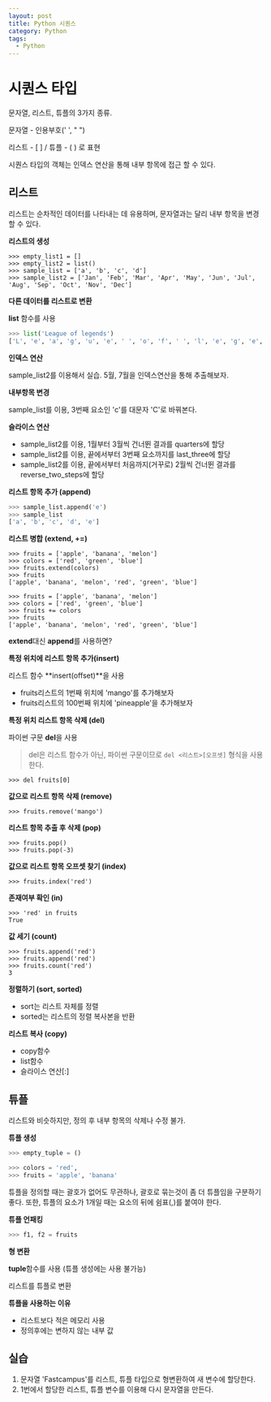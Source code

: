 ```yaml
---
layout: post
title: Python 시퀀스
category: Python
tags:
  - Python
---
```




# 시퀀스 타입

문자열, 리스트, 튜플의 3가지 종류.

문자열 - 인용부호(' ', " ")

리스트 - [ ] / 튜플 - ( ) 로 표현

시퀀스 타입의 객체는 인덱스 연산을 통해 내부 항목에 접근 할 수 있다.



## 리스트

리스트는 순차적인 데이터를 나타내는 데 유용하며, 문자열과는 달리 내부 항목을 변경할 수 있다.



**리스트의 생성**

```
>>> empty_list1 = []
>>> empty_list2 = list()
>>> sample_list = ['a', 'b', 'c', 'd']
>>> sample_list2 = ['Jan', 'Feb', 'Mar', 'Apr', 'May', 'Jun', 'Jul', 'Aug', 'Sep', 'Oct', 'Nov', 'Dec']
```

**다른 데이터를 리스트로 변환**

**list** 함수를 사용

```python
>>> list('League of legends')
['L', 'e', 'a', 'g', 'u', 'e', ' ', 'o', 'f', ' ', 'l', 'e', 'g', 'e', 'n', 'd', 's']
```

**인덱스 연산**

sample_list2를 이용해서 실습. 5월, 7월을 인덱스연산을 통해 추출해보자.

**내부항목 변경**

sample_list를 이용, 3번째 요소인 'c'를 대문자 'C'로 바꿔본다.

**슬라이스 연산**

- sample_list2를 이용, 1월부터 3월씩 건너뛴 결과를 quarters에 할당
- sample_list2를 이용, 끝에서부터 3번째 요소까지를 last_three에 할당
- sample_list2를 이용, 끝에서부터 처음까지(거꾸로) 2월씩 건너뛴 결과를 reverse_two_steps에 할당

**리스트 항목 추가 (append)**

```python
>>> sample_list.append('e')
>>> sample_list
['a', 'b', 'c', 'd', 'e']
```

**리스트 병합 (extend, +=)**

```
>>> fruits = ['apple', 'banana', 'melon']
>>> colors = ['red', 'green', 'blue']
>>> fruits.extend(colors)
>>> fruits
['apple', 'banana', 'melon', 'red', 'green', 'blue']
```

```
>>> fruits = ['apple', 'banana', 'melon']
>>> colors = ['red', 'green', 'blue']
>>> fruits += colors
>>> fruits
['apple', 'banana', 'melon', 'red', 'green', 'blue']
```

**extend**대신 **append**를 사용하면?



**특정 위치에 리스트 항목 추가(insert)**

리스트 함수 **insert(offset)**을 사용

- fruits리스트의 1번째 위치에 'mango'를 추가해보자
- fruits리스트의 100번째 위치에 'pineapple'을 추가해보자

**특정 위치 리스트 항목 삭제 (del)**

파이썬 구문 **del**을 사용

> del은 리스트 함수가 아닌, 파이썬 구문이므로 ```del <리스트>[오프셋]``` 형식을 사용한다.

 ```
>>> del fruits[0]
 ```

**값으로 리스트 항목 삭제 (remove)**

```
>>> fruits.remove('mango')
```

**리스트 항목 추출 후 삭제 (pop)**

```
>>> fruits.pop()
>>> fruits.pop(-3)
```

**값으로 리스트 항목 오프셋 찾기 (index)**

```
>>> fruits.index('red')
```

**존재여부 확인 (in)**

```
>>> 'red' in fruits
True
```

**값 세기 (count)**

```
>>> fruits.append('red')
>>> fruits.append('red')
>>> fruits.count('red')
3
```

**정렬하기 (sort, sorted)**

- sort는 리스트 자체를 정렬
- sorted는 리스트의 정렬 복사본을 반환

**리스트 복사 (copy)**

- copy함수
- list함수
- 슬라이스 연산[:]



## 튜플

리스트와 비슷하지만, 정의 후 내부 항목의 삭제나 수정 불가.

**튜플 생성**

```python
>>> empty_tuple = ()

>>> colors = 'red',
>>> fruits = 'apple', 'banana'
```

튜플을 정의할 때는 괄호가 없어도 무관하나, 괄호로 묶는것이 좀 더 튜플임을 구분하기 좋다. 또한, 튜플의 요소가 1개일 때는 요소의 뒤에 쉼표(,)를 붙여야 한다.



**튜플 언패킹**

```python
>>> f1, f2 = fruits
```



**형 변환**

**tuple**함수를 사용 (튜플 생성에는 사용 불가능)

리스트를 튜플로 변환

**튜플을 사용하는 이유**

- 리스트보다 적은 메모리 사용
- 정의후에는 변하지 않는 내부 값



## 실습

1. 문자열 'Fastcampus'를 리스트, 튜플 타입으로 형변환하여 새 변수에 할당한다.
2. 1번에서 할당한 리스트, 튜플 변수를 이용해 다시 문자열을 만든다.
